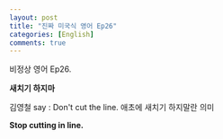 ```yaml
---
layout: post
title: "진짜 미국식 영어 Ep26"
categories: [English]
comments: true
---
```


비정상 영어 Ep26.

<b>새치기 하지마</b>

김영철 say : Don't cut the line. 애초에 새치기 하지말란 의미

<b>Stop cutting in line.</b>
